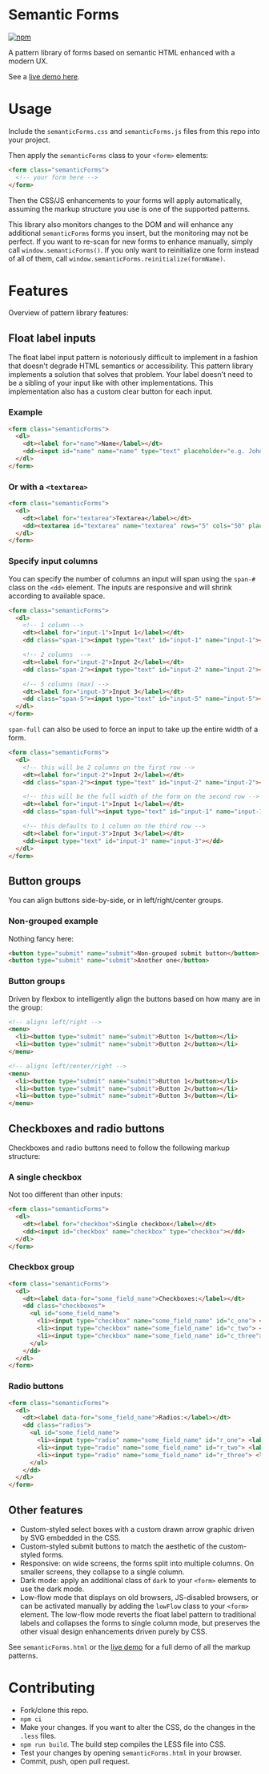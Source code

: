 # Semantic Forms

[![npm](https://img.shields.io/npm/v/semantic-forms.svg)](https://www.npmjs.com/package/semantic-forms)

A pattern library of forms based on semantic HTML enhanced with a modern UX.

See a [live demo here](https://kethinov.github.io/semanticforms/semanticForms.html).

# Usage

Include the `semanticForms.css` and `semanticForms.js` files from this repo into your project.

Then apply the `semanticForms` class to your `<form>` elements:

```html
<form class="semanticForms">
  <!-- your form here -->
</form>
```

Then the CSS/JS enhancements to your forms will apply automatically, assuming the markup structure you use is one of the supported patterns.

This library also monitors changes to the DOM and will enhance any additional `semanticForms` forms you insert, but the monitoring may not be perfect. If you want to re-scan for new forms to enhance manually, simply call `window.semanticForms()`. If you only want to reinitialize one form instead of all of them, call `window.semanticForms.reinitialize(formName)`.

# Features

Overview of pattern library features:

## Float label inputs

The float label input pattern is notoriously difficult to implement in a fashion that doesn't degrade HTML semantics or accessibility. This pattern library implements a solution that solves that problem. Your label doesn't need to be a sibling of your input like with other implementations. This implementation also has a custom clear button for each input.

### Example

```html
<form class="semanticForms">
  <dl>
    <dt><label for="name">Name</label></dt>
    <dd><input id="name" name="name" type="text" placeholder="e.g. John Smith"></dd>
  </dl>
</form>
```

### Or with a `<textarea>`

```html
<form class="semanticForms">
  <dl>
    <dt><label for="textarea">Textarea</label></dt>
    <dd><textarea id="textarea" name="textarea" rows="5" cols="50" placeholder="e.g. Long string of text"></textarea></dd>
  </dl>
</form>
```

### Specify input columns
You can specify the number of columns an input will span using the `span-#` class on the `<dd>` element. The inputs are responsive and will shrink according to available space.

```html
<form class="semanticForms">
  <dl>
    <!-- 1 column -->
    <dt><label for="input-1">Input 1</label></dt>
    <dd class="span-1"><input type="text" id="input-1" name="input-1"></dd>

    <!-- 2 columns  -->
    <dt><label for="input-2">Input 2</label></dt>
    <dd class="span-2"><input type="text" id="input-2" name="input-2"></dd>

    <!-- 5 columns (max) -->
    <dt><label for="input-3">Input 3</label></dt>
    <dd class="span-5"><input type="text" id="input-5" name="input-5"></dd>
  </dl>
</form>
```

`span-full` can also be used to force an input to take up the entire width of a form.

```html
<form class="semanticForms">
  <dl>
    <!-- this will be 2 columns on the first row -->
    <dt><label for="input-2">Input 2</label></dt>
    <dd class="span-2"><input type="text" id="input-2" name="input-2"></dd>

    <!-- this will be the full width of the form on the second row -->
    <dt><label for="input-1">Input 1</label></dt>
    <dd class="span-full"><input type="text" id="input-1" name="input-1"></dd>

    <!-- this defaults to 1 column on the third row -->
    <dt><label for="input-3">Input 3</label></dt>
    <dd><input type="text" id="input-3" name="input-3"></dd>
  </dl>
</form>
```

## Button groups

You can align buttons side-by-side, or in left/right/center groups.

### Non-grouped example

Nothing fancy here:

```html
<button type="submit" name="submit">Non-grouped submit button</button>
<button type="submit" name="submit">Another one</button>
```

### Button groups

Driven by flexbox to intelligently align the buttons based on how many are in the group:

```html
<!-- aligns left/right -->
<menu>
  <li><button type="submit" name="submit">Button 1</button></li>
  <li><button type="submit" name="submit">Button 2</button></li>
</menu>

<!-- aligns left/center/right -->
<menu>
  <li><button type="submit" name="submit">Button 1</button></li>
  <li><button type="submit" name="submit">Button 2</button></li>
  <li><button type="submit" name="submit">Button 3</button></li>
</menu>
```

## Checkboxes and radio buttons

Checkboxes and radio buttons need to follow the following markup structure:

### A single checkbox

Not too different than other inputs:

```html
<form class="semanticForms">
  <dl>
    <dt><label for="checkbox">Single checkbox</label></dt>
    <dd><input id="checkbox" name="checkbox" type="checkbox"></dd>
  </dl>
</form>
```

### Checkbox group

```html
<form class="semanticForms">
  <dl>
    <dt><label data-for="some_field_name">Checkboxes:</label></dt>
    <dd class="checkboxes">
      <ul id="some_field_name">
        <li><input type="checkbox" name="some_field_name" id="c_one"> <label for="c_one">One</label></li>
        <li><input type="checkbox" name="some_field_name" id="c_two"> <label for="c_two">Two</label></li>
        <li><input type="checkbox" name="some_field_name" id="c_three"> <label for="c_three">Three</label></li>
      </ul>
    </dd>
  </dl>
</form>
```
### Radio buttons

```html
<form class="semanticForms">
  <dl>
    <dt><label data-for="some_field_name">Radios:</label></dt>
    <dd class="radios">
      <ul id="some_field_name">
        <li><input type="radio" name="some_field_name" id="r_one"> <label for="r_one">One</label></li>
        <li><input type="radio" name="some_field_name" id="r_two"> <label for="r_two">Two</label></li>
        <li><input type="radio" name="some_field_name" id="r_three"> <label for="r_three">Three</label></li>
      </ul>
    </dd>
  </dl>
</form>
```

## Other features

- Custom-styled select boxes with a custom drawn arrow graphic driven by SVG embedded in the CSS.
- Custom-styled submit buttons to match the aesthetic of the custom-styled forms.
- Responsive: on wide screens, the forms split into multiple columns. On smaller screens, they collapse to a single column.
- Dark mode: apply an additional class of `dark` to your `<form>` elements to use the dark mode.
- Low-flow mode that displays on old browsers, JS-disabled browsers, or can be activated manually by adding the `lowFlow` class to your `<form>` element. The low-flow mode reverts the float label pattern to traditional labels and collapses the forms to single column mode, but preserves the other visual design enhancements driven purely by CSS.

See `semanticForms.html` or the [live demo](https://kethinov.github.io/semanticforms/semanticForms.html) for a full demo of all the markup patterns.

# Contributing

- Fork/clone this repo.
- `npm ci`
- Make your changes. If you want to alter the CSS, do the changes in the `.less` files.
- `npm run build`. The build step compiles the LESS file into CSS.
- Test your changes by opening `semanticForms.html` in your browser.
- Commit, push, open pull request.

